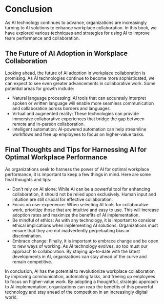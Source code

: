 # Conclusion

As AI technology continues to advance, organizations are increasingly turning to AI solutions to enhance workplace collaboration. In this book, we have explored various techniques and strategies for using AI to improve team performance and collaboration.

The Future of AI Adoption in Workplace Collaboration
----------------------------------------------------

Looking ahead, the future of AI adoption in workplace collaboration is promising. As AI technologies continue to become more sophisticated, we can expect to see even greater advancements in collaborative work. Some potential areas for growth include:

* Natural language processing: AI tools that can accurately interpret spoken or written language will enable more seamless communication and collaboration across borders and languages.
* Virtual and augmented reality: These technologies can provide immersive collaborative experiences that bridge the gap between remote and in-person collaboration.
* Intelligent automation: AI-powered automation can help streamline workflows and free up employees to focus on higher-value tasks.

Final Thoughts and Tips for Harnessing AI for Optimal Workplace Performance
---------------------------------------------------------------------------

As organizations seek to harness the power of AI for optimal workplace performance, it is important to keep a few things in mind. Here are some final thoughts and tips:

* Don't rely on AI alone: While AI can be a powerful tool for enhancing collaboration, it should not be relied upon exclusively. Human input and intuition are still crucial for effective collaboration.
* Focus on user experience: When selecting AI tools for collaborative work, prioritize those that are intuitive and easy to use. This will increase adoption rates and maximize the benefits of AI implementation.
* Be mindful of ethics: As with any technology, it is important to consider ethical implications when implementing AI solutions. Organizations must ensure that they are not inadvertently perpetuating bias or discrimination.
* Embrace change: Finally, it is important to embrace change and be open to new ways of working. As AI technology evolves, so too must our approach to collaboration. By staying up-to-date with the latest developments in AI, organizations can stay ahead of the curve and remain competitive.

In conclusion, AI has the potential to revolutionize workplace collaboration by improving communication, automating tasks, and freeing up employees to focus on higher-value work. By adopting a thoughtful, strategic approach to AI implementation, organizations can reap the benefits of this powerful technology and stay ahead of the competition in an increasingly digital world.